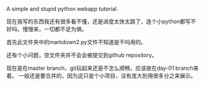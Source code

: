 A simple and stupid python webapp tutorial.

现在我写的东西我还有很多看不懂，还是进度太快太跳了，连个小python都写不好吗，慢慢来，一切都不足为惧。

首先此文件夹中的markdown2.py文件不知道是干吗用的。

还有个小问题，空文件夹并不会会被提交到github repository。

现在是在master branch，git玩起来还是不怎么顺畅，应该放在day-01 branch来着。
一般还是要合并的，因为这只是个小项目，没有庞大到用很多分之来展示。
